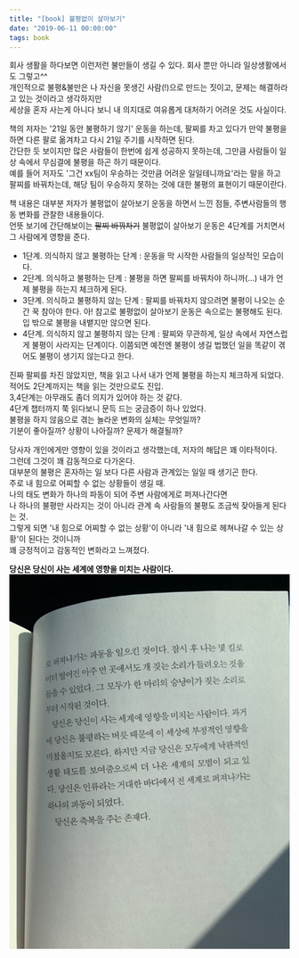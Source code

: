 ```yaml
---
title: "[book] 불평없이 살아보기"
date: "2019-06-11 00:00:00"
tags: book
---
```



회사 생활을 하다보면 이런저런 불만들이 생길 수 있다. 회사 뿐만 아니라 일상생활에서도 그렇고^^  
개인적으로 불평&불만은 나 자신을 못생긴 사람(!)으로 만드는 짓이고, 문제는 해결하라고 있는 것이라고 생각하지만  
세상을 혼자 사는게 아니다 보니 내 의지대로 여유롭게 대처하기 어려운 것도 사실이다.  
  
  
책의 저자는 '21일 동안 불평하기 않기' 운동을 하는데, 팔찌를 차고 있다가 만약 불평을 하면 다른 팔로 옮겨차고 다시 21일 주기를 시작하면 된다.  
간단한 듯 보이지만 많은 사람들이 한번에 쉽게 성공하지 못하는데, 그만큼 사람들이 일상 속에서 무심결에 불평을 하곤 하기 때문이다.  
예를 들어 저자도 '그건 xx팀이 우승하는 것만큼 어려운 일일테니까요'라는 말을 하고 팔찌를 바꿔차는데, 해당 팀이 우승하지 못하는 것에 대한 불평의 표현이기 때문이란다.  
    
책 내용은 대부분 저자가 불평없이 살아보기 운동을 하면서 느낀 점들, 주변사람들의 행동 변화를 관찰한 내용들이다.  
언뜻 보기에 간단해보이는 ~~팔찌 바꿔차기~~ 불평없이 살아보기 운동은 4단계를 거치면서 그 사람에게 영향을 준다.  
  
  
* 1단계. 의식하지 않고 불평하는 단계 : 운동을 막 시작한 사람들의 일상적인 모습이다.
* 2단계. 의식하고 불평하는 단계 : 불평을 하면 팔찌를 바꿔차야 하니까(...) 내가 언제 불평을 하는지 체크하게 된다.
* 3단계. 의식하고 불평하지 않는 단계 : 팔찌를 바꿔차지 않으려면 불평이 나오는 순간 꾹 참아야 한다. 아! 참고로 불평없이 살아보기 운동은 속으로는 불평해도 된다. 입 밖으로 불평을 내뱉지만 않으면 된다.
* 4단계. 의식하지 않고 불평하지 않는 단계 : 팔찌와 무관하게, 일상 속에서 자연스럽게 불평이 사라지는 단계이다. 이쯤되면 예전엔 불평이 생길 법했던 일을 똑같이 겪어도 불평이 생기지 않는다고 한다.   
  
  
진짜 팔찌를 차진 않았지만, 책을 읽고 나서 내가 언제 불평을 하는지 체크하게 되었다. 적어도 2단계까지는 책을 읽는 것만으로도 진입.  
3,4단계는 아무래도 좀더 의지가 있어야 하는 것 같다.  
4단계 챕터까지 쭉 읽다보니 문득 드는 궁금증이 하나 있었다.  
불평을 하지 않음으로 겪는 놀라운 변화의 실체는 무엇일까?  
기분이 좋아질까? 상황이 나아질까? 문제가 해결될까?  
  
  
당사자 개인에게만 영향이 있을 것이라고 생각했는데, 저자의 해답은 꽤 이타적이다.  
그런데 그것이 꽤 감동적으로 다가온다.  
대부분의 불평은 혼자하는 일 보다 다른 사람과 관계있는 일일 때 생기곤 한다.  
주로 내 힘으로 어찌할 수 없는 상황들이 생길 때.  
나의 태도 변화가 하나의 파동이 되어 주변 사람에게로 퍼져나간다면  
나 하나의 불평만 사라지는 것이 아니라 관계 속 사람들의 불평도 조금씩 잦아들게 된다는 것.  
그렇게 되면 '내 힘으로 어찌할 수 없는 상황'이 아니라 '내 힘으로 헤쳐나갈 수 있는 상황'이 된다는 것이니까  
꽤 긍정적이고 감동적인 변화라고 느껴졌다.  
  
  
**당신은 당신이 사는 세계에 영향을 미치는 사람이다.**  
![](/assets/images/2019-06-12-noComplaint.jpg)  





